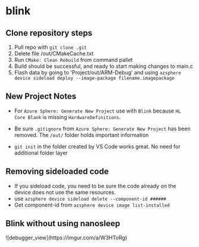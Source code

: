 # blink

<h2>Clone repository steps </h2>

1. Pull repo with `git clone .git`
2. Delete file /out/CMakeCache.txt
3. Run `CMake: Clean Rebuild` from command pallet
4. Build should be successful, and ready to start making changes to main.c
5. Flash data by going to 'Project/out/ARM-Debug' and using `azsphere device sideload deploy --image-package filename.imagepackage`

<h2>New Project Notes </h2>

- For `Azure Sphere: Generate New Project` use  with `Blink` because `HL Core Blank` is missing `HardwareDefinitions`. 

- Be sure `.gitignore` from `Azure Sphere: Generate New Project` has been removed.
The `/out/` folder holds important information

- `git init` in the folder created by VS Code works great. No need for additional folder layer

<h2>Removing sideloaded code</h2>

- If you sideload code, you need to be sure the code already on the device does not use the same resources.
- use `azsphere device sideload delete --component-id ######`
- Get component-id from `azsphere device image list-installed`

<h2>Blink without using nanosleep</h2>
![debugger_view](https://imgur.com/a/W3HToRg)


